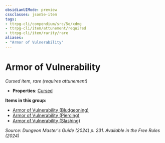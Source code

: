 ```yaml
---
obsidianUIMode: preview
cssclasses: json5e-item
tags:
- ttrpg-cli/compendium/src/5e/xdmg
- ttrpg-cli/item/attunement/required
- ttrpg-cli/item/rarity/rare
aliases: 
- "Armor of Vulnerability"
---
```

# Armor of Vulnerability
*Cursed item, rare (requires attunement)*  


- **Properties**: [Cursed](Mechanics/rules/item-properties.md#Cursed%20Items)

**Items in this group:**

- [Armor of Vulnerability (Bludgeoning)](Mechanics/items/armor-of-vulnerability-bludgeoning-xdmg.md)
- [Armor of Vulnerability (Piercing)](Mechanics/items/armor-of-vulnerability-piercing-xdmg.md)
- [Armor of Vulnerability (Slashing)](Mechanics/items/armor-of-vulnerability-slashing-xdmg.md)

*Source: Dungeon Master's Guide (2024) p. 231. Available in the Free Rules (2024)*